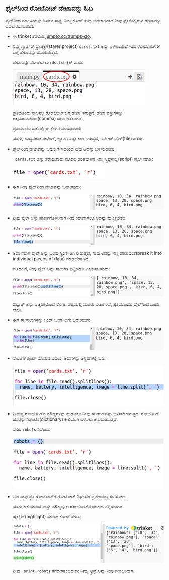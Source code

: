 ## ಫೈಲ್‌ನಿಂದ ರೋಬೋಟ್ ಡೇಟಾವನ್ನು ಓದಿ

ಫೈಲ್‌ನಿಂದ ಮಾಹಿತಿಯನ್ನು ಓದಲು ಸಾಧ್ಯ. ನಿಮ್ಮ ಕೋಡ್ ಅನ್ನು ಬದಲಾಯಿಸದೆ ನೀವು ಫೈಲ್‌ನಲ್ಲಿರುವ ಡೇಟಾವನ್ನು ಬದಲಾಯಿಸಬಹುದು.

+ ಈ trinket ತೆರೆಯಿರಿ:<a href="http://jumpto.cc/trumps-go" target="_blank">jumpto.cc/trumps-go</a>.

+ ನಿಮ್ಮ ಸ್ಟಾರ್ಟರ್ ಪ್ರಾಜೆಕ್ಟ್(starer project) `cards.txt` ಅನ್ನು ಒಳಗೊಂಡಿದೆ ಇದು ರೋಬೋಟ್‌ಗಳ ಬಗ್ಗೆ ಡೇಟಾವನ್ನು ಹೊಂದಿರುತ್ತದೆ.
    
    ಡೇಟಾವನ್ನು ನೋಡಲು `cards.txt` ಕ್ಲಿಕ್ ಮಾಡಿ:
    
    ![screenshot](images/robotrumps-cards.png)
    
    ಪ್ರತಿಯೊಂದು ಸಾಲಿನಲ್ಲಿ ರೋಬೋಟ್ ಬಗ್ಗೆ ಡೇಟಾ ಇರುತ್ತದೆ. ಡೇಟಾ ವಸ್ತುಗಳನ್ನು ಅಲ್ಪವಿರಾಮದಿಂದ(comma) ಬೇರ್ಪಡಿಸಲಾಗಿದೆ.
    
    ಪ್ರತಿಯೊಂದು ಸಾಲಿನಲ್ಲಿ ಈ ಕೆಳಗಿನ ಮಾಹಿತಿಯಿದೆ:
    
    ಹೆಸರು, ಬುದ್ಧಿವಂತಿಕೆ ರೇಟಿಂಗ್, ಬ್ಯಾಟರಿ ಎಷ್ಟು ಕಾಲ ಇರುತ್ತದೆ, ಇಮೇಜ್ ಫೈಲ್(file) ಹೆಸರು

+ ಫೈಲ್‌ನಿಂದ ಡೇಟಾವನ್ನು ಓದೋಣ ಇದರಿಂದ ನೀವು ಅದನ್ನು ಬಳಸಬಹುದು.
    
    ` cards.txt` ಅನ್ನು ತೆರೆಯುವುದು ಮೊದಲ ಹಂತವಾಗಿದೆ ನಿಮ್ಮ ಸ್ಕ್ರಿಪ್ಟ್‌ನಲ್ಲಿ(script) ಫೈಲ್ ಮಾಡಿ:
    
    ![screenshot](images/robotrumps-open.png)

+ ಈಗ ನೀವು ಫೈಲ್‌ನಿಂದ ಡೇಟಾವನ್ನು ಓದಬಹುದು:
    
    ![screenshot](images/robotrumps-read.png)

+ ನೀವು ಫೈಲ್ ಅನ್ನು ಪೂರ್ಣಗೊಳಿಸಿದಾಗ ನೀವು ಯಾವಾಗಲೂ ಅದನ್ನು ಮುಚ್ಚಬೇಕು:
    
    ![screenshot](images/robotrumps-close.png)

+ ಅದು ನಮಗೆ ಫೈಲ್ ಅನ್ನು ಒಂದು ಸ್ಟ್ರಿಂಗ್ ಆಗಿ ನೀಡುತ್ತದೆ, ನಾವು ಅದನ್ನು ಸಣ್ಣ ಡೇಟಾದಂತೆ(break it into individual pieces of data) ಮಾಡಬೇಕಾಗಿದೆ.
    
    ಮೊದಲಿಗೆ, ನೀವು ಫೈಲ್ ಅನ್ನು ಸಾಲುಗಳ ಪಟ್ಟಿಯಾಗಿ ವಿಭಜಿಸಬಹುದು:
    
    ![screenshot](images/robotrumps-lines.png)
    
    ಔಟ್ಪುಟ್ ಅನ್ನು ಎಚ್ಚರಿಕೆಯಿಂದ ನೋಡಿ. ಪಟ್ಟಿಯಲ್ಲಿ ಮೂರು ಐಟಂಗಳಿವೆ, ಪ್ರತಿಯೊಂದೂ ಫೈಲ್‌ನಿಂದ ಒಂದು ಸಾಲು.

+ ಈಗ ಈ ಸಾಲುಗಳನ್ನು ಒಂದ್ ಒಂದ್ ಆಗೇ ಓದಬಹುದು
    
    ![screenshot](images/robotrumps-loop.png)

+ ಸಾಲುಗಳ ಪ್ರಿಂಟ್ ಮಾಡುವ ಬದಲು, ಅವುಗಳನ್ನು ಅಸ್ಥಿರಗಳಲ್ಲಿ ಓದಿ:
    
    ![screenshot](images/robotrumps-variables.png)

+ ನಿರ್ದಿಷ್ಟ ರೋಬೋಟ್‌ನ ಮೌಲ್ಯಗಳನ್ನು ಹುಡುಕಲು ನೀವು ಈ ಡೇಟಾವನ್ನು ಬಳಸಬೇಕಾಗುತ್ತದೆ. ರೋಬೋಟ್ ಹೆಸರನ್ನು ನಿಘಂಟಿನ(dictionary) ಕೀಲಿಯಾಗಿ ಬಳಸಲು ಅನುಮತಿಸುತ್ತದೆ.
    
    ಸೇರಿಸಿ `robots` ನಿಘಂಟು:
    
    ![screenshot](images/robotrumps-dict.png)

+ ಈಗ ನಾವು ಪ್ರತಿ ರೋಬೋಟ್‌ಗೆ ರೋಬೋಟ್ ನಿಘಂಟಿಗೆ ಪ್ರವೇಶವನ್ನು ಸೇರಿಸೋಣ.
    
    ಹೆಸರು ಕೀಲಿಯಾಗಿದೆ ಮತ್ತು ಮೌಲ್ಯವು ಆ ರೋಬೋಟ್‌ನ ಡೇಟಾದ ಪಟ್ಟಿಯಾಗಿದೆ.
    
    ಹೈಲೈಟ್(highlight) ಮಾಡಿದ ಕೋಡ್ ಸೇರಿಸಿ:
    
    ![screenshot](images/robotrumps-data.png)
    
    ನೀವು ` print robots` ತೆಗೆದುಹಾಕಬಹುದು ನಿಮ್ಮ ಸ್ಕ್ರಿಪ್ಟ್ ಅನ್ನು ನೀವು ಪರೀಕ್ಷಿಸಿದಾಗ.